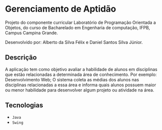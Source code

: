 # <h1> Gerenciamento de Aptidão</h1>

Projeto do componente curricular Laboratório de Programação Orientada a Objetos, do curso de Bacharelado em Engenharia de computação, IFPB, Campus Campina Grande. 

Desenvolvido por: Alberto da Silva Félix e Daniel Santos Silva Júnior.

## Descrição

A aplicação tem como objetivo avaliar a habilidade de alunos em disciplinas que estão relacionadas a determinada área de conhecimento. 
Por exemplo: Desenvolvimento Web; O sistema coleta as médias dos alunos nas disciplinas relacionadas a essa área
e informa quais alunos possuem maior ou menor habilidade para desenvolver algum projeto ou atividade na área.

## Tecnologias
- `Java`  
- `Swing` 

